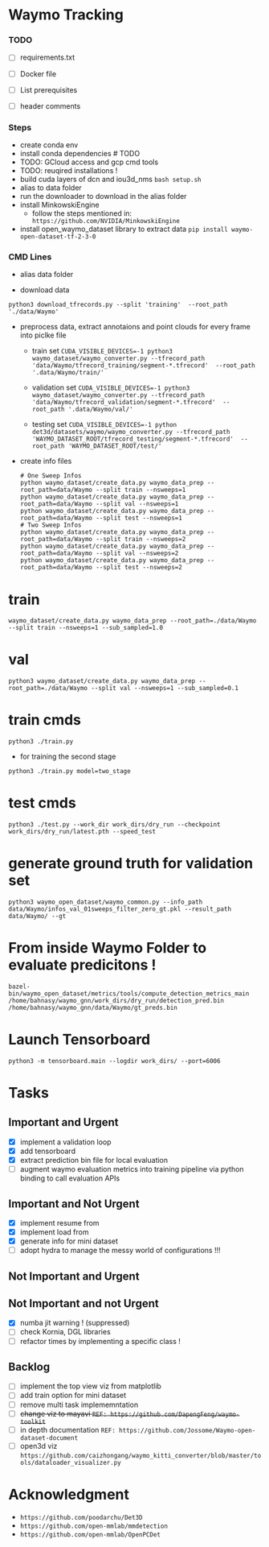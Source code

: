 # Waymo Tracking

### TODO
- [ ] requirements.txt
- [ ] Docker file
- [ ] List prerequisites
- [ ] header comments


### Steps

* create conda env
* install conda dependencies # TODO
* TODO: GCloud access and gcp cmd tools
* TODO: reuqired installations !
* build cuda layers of dcn and iou3d_nms `bash setup.sh`
* alias to data folder
* run the downloader to download in the alias folder
* install MinkowskiEngine
  * follow the steps mentioned in: ``` https://github.com/NVIDIA/MinkowskiEngine```
* install open_waymo_dataset library to extract data
```pip install waymo-open-dataset-tf-2-3-0```

### CMD Lines

* alias data folder

* download data

``` python3 download_tfrecords.py --split 'training'  --root_path './data/Waymo' ```

* preprocess data, extract annotaions and point clouds for every frame into piclke file

  * train set 
    ```CUDA_VISIBLE_DEVICES=-1 python3 waymo_dataset/waymo_converter.py --tfrecord_path 'data/Waymo/tfrecord_training/segment-*.tfrecord'  --root_path '.data/Waymo/train/'```

  * validation set 
    ```CUDA_VISIBLE_DEVICES=-1 python3 waymo_dataset/waymo_converter.py --tfrecord_path 'data/Waymo/tfrecord_validation/segment-*.tfrecord'  --root_path '.data/Waymo/val/'```

  * testing set 
    ```CUDA_VISIBLE_DEVICES=-1 python det3d/datasets/waymo/waymo_converter.py --tfrecord_path 'WAYMO_DATASET_ROOT/tfrecord_testing/segment-*.tfrecord'  --root_path 'WAYMO_DATASET_ROOT/test/'```

* create info files
  ```
  # One Sweep Infos 
  python waymo_dataset/create_data.py waymo_data_prep --root_path=data/Waymo --split train --nsweeps=1
  python waymo_dataset/create_data.py waymo_data_prep --root_path=data/Waymo --split val --nsweeps=1
  python waymo_dataset/create_data.py waymo_data_prep --root_path=data/Waymo --split test --nsweeps=1
  # Two Sweep Infos
  python waymo_dataset/create_data.py waymo_data_prep --root_path=data/Waymo --split train --nsweeps=2
  python waymo_dataset/create_data.py waymo_data_prep --root_path=data/Waymo --split val --nsweeps=2
  python waymo_dataset/create_data.py waymo_data_prep --root_path=data/Waymo --split test --nsweeps=2
  ```
# train
``` waymo_dataset/create_data.py waymo_data_prep --root_path=./data/Waymo --split train --nsweeps=1 --sub_sampled=1.0 ```
# val
```python3 waymo_dataset/create_data.py waymo_data_prep --root_path=./data/Waymo --split val --nsweeps=1 --sub_sampled=0.1```



# train cmds
```python3 ./train.py```

* for training the second stage

```python3 ./train.py model=two_stage```

# test cmds
```python3 ./test.py --work_dir work_dirs/dry_run --checkpoint work_dirs/dry_run/latest.pth --speed_test```

# generate ground truth for validation set
```python3 waymo_open_dataset/waymo_common.py --info_path data/Waymo/infos_val_01sweeps_filter_zero_gt.pkl --result_path data/Waymo/ --gt```



# From inside Waymo Folder to evaluate predicitons !
```bazel-bin/waymo_open_dataset/metrics/tools/compute_detection_metrics_main /home/bahnasy/waymo_gnn/work_dirs/dry_run/detection_pred.bin /home/bahnasy/waymo_gnn/data/Waymo/gt_preds.bin```


# Launch Tensorboard
```python3 -m tensorboard.main --logdir work_dirs/ --port=6006```


# Tasks

## Important and Urgent
- [x] implement a validation loop
- [x] add tensorboard 
- [x] extract prediction bin file for local evaluation
- [ ] augment waymo evaluation metrics into training pipeline via python binding to call evaluation APIs

## Important and Not Urgent
- [x] implement resume from
- [x] implement load from
- [x] generate info for mini dataset
- [ ] adopt hydra to manage the messy world of configurations !!!

## Not Important and Urgent

## Not Important and not Urgent
- [x] numba jit warning ! (suppressed)
- [ ] check Kornia, DGL libraries
- [ ] refactor times by implementing a specific class !

## Backlog
- [ ] implement the top view viz from matplotlib
- [ ] add train option for mini dataset
- [ ] remove multi task implememntation
- [ ] ~~change viz to mayavi `REF: https://github.com/DapengFeng/waymo-toolkit`~~
- [ ] in depth documentation `REF: https://github.com/Jossome/Waymo-open-dataset-document`
- [ ] open3d viz `https://github.com/caizhongang/waymo_kitti_converter/blob/master/tools/dataloader_visualizer.py`

# Acknowledgment
* `https://github.com/poodarchu/Det3D`
* `https://github.com/open-mmlab/mmdetection`
* `https://github.com/open-mmlab/OpenPCDet`
